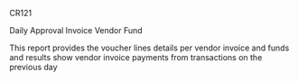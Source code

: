 CR121

Daily Approval Invoice Vendor Fund

This report provides the voucher lines details per vendor invoice and funds and results show vendor invoice payments from transactions on the previous day


